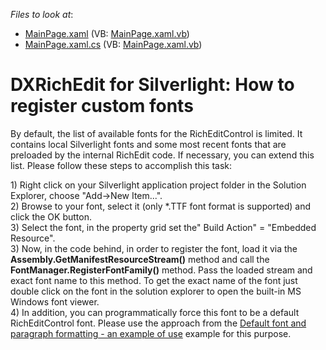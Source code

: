 <!-- default file list -->
*Files to look at*:

* [MainPage.xaml](./CS/MainPage.xaml) (VB: [MainPage.xaml.vb](./VB/MainPage.xaml.vb))
* [MainPage.xaml.cs](./CS/MainPage.xaml.cs) (VB: [MainPage.xaml.vb](./VB/MainPage.xaml.vb))
<!-- default file list end -->
# DXRichEdit for Silverlight: How to register custom fonts


<p>By default, the list of available fonts for the RichEditControl is limited. It contains local Silverlight fonts and some most recent fonts that are preloaded by the internal RichEdit code. If necessary, you can extend this list. Please follow these steps to accomplish this task:</p><p>1) Right click on your Silverlight application project folder in the Solution Explorer, choose "Add->New Item...".<br />
2) Browse to your font, select it (only *.TTF font format is supported) and click the OK button.<br />
3) Select the font, in the property grid set the" Build Action" = "Embedded Resource".<br />
3) Now, in the code behind, in order to register the font, load it via the <strong>Assembly.GetManifestResourceStream()</strong> method and call the <strong>FontManager.RegisterFontFamily()</strong> method. Pass the loaded stream and exact font name to this method. To get the exact name of the font just double click on the font in the solution explorer to open the built-in MS Windows font viewer.<br />
4) In addition, you can programmatically force this font to be a default RichEditControl font. Please use the approach from the <a href="https://www.devexpress.com/Support/Center/p/E2757">Default font and paragraph formatting - an example of use</a> example for this purpose.</p>

<br/>


